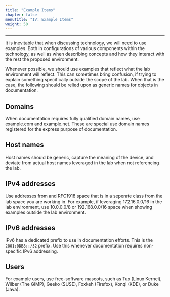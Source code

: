 ```yaml
---
title: "Example Items"
chapter: false
menuTitle: "IV: Example Items"
weight: 50
---
```

---
It is inevitable that when discussing technology, we will need to use examples. Both in configurations of various components within the technology, as well as when describing concepts and how they interact with the rest the proposed environment.

Whenever possible, we should use examples that reflect what the lab environment will reflect. This can sometimes bring confusion, if trying to explain something specifically outside the scope of the lab. When that is the case, the following should be relied upon as generic names for objects in documentation.

## Domains

When documentation requires fully qualified domain names, use example.com and example.net. These are special use domain names registered for the express purpose of documentation.

## Host names

Host names should be generic, capture the meaning of the device, and deviate from actual host names leveraged in the lab when not referencing the lab.

## IPv4 addresses

Use addresses from and RFC1918 space that is in a seperate class from the lab space you are working in. For example, if leveraging 172.16.0.0/16 in the lab environment, use 10.0.0.0/8 or 192.168.0.0/16 space when showing examples outside the lab environment.

## IPv6 addresses

IPv6 has a dedicated prefix to use in documentation efforts. This is the `2001:0DB8::/32` prefix. Use this whenever documentation requires non-specific IPv6 addressing.

## Users

For example users, use free-software mascots, such as Tux (Linux Kernel), Wilber (The GIMP), Geeko (SUSE), Foxkeh (Firefox), Konqi (KDE), or Duke (Java).

